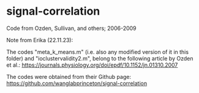 # signal-correlation
Code from Ozden, Sullivan, and others; 2006-2009



Note from Erika (22.11.23):

The codes "meta_k_means.m" (i.e. also any modified version of it in this folder) and "ioclustervalidity2.m", belong to the following article by Ozden et al.:
https://journals.physiology.org/doi/epdf/10.1152/jn.01310.2007

The codes were obtained from their Github page:
https://github.com/wanglabprinceton/signal-correlation
